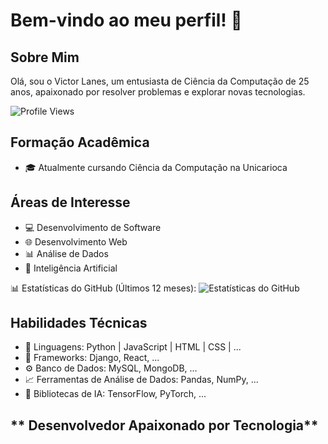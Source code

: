 # Bem-vindo ao meu perfil! 👋

## Sobre Mim

Olá, sou o Victor Lanes, um entusiasta de Ciência da Computação de 25 anos, apaixonado por resolver problemas e explorar novas tecnologias.

![Profile Views](https://komarev.com/ghpvc/?username=seu-username&color=brightgreen)

## Formação Acadêmica

- 🎓 Atualmente cursando Ciência da Computação na Unicarioca

## Áreas de Interesse

- 💻 Desenvolvimento de Software
- 🌐 Desenvolvimento Web
- 📊 Análise de Dados
- 🤖 Inteligência Artificial



📊 Estatísticas do GitHub (Últimos 12 meses):
![Estatísticas do GitHub](https://github-readme-stats.vercel.app/api?username=seu-username&show_icons=true&count_private=true)


## Habilidades Técnicas

- 🚀 Linguagens: Python | JavaScript | HTML | CSS | ...
- 🔧 Frameworks: Django, React, ...
- ⚙️ Banco de Dados: MySQL, MongoDB, ...
- 📈 Ferramentas de Análise de Dados: Pandas, NumPy, ...
- 🤖 Bibliotecas de IA: TensorFlow, PyTorch, ...

## ** Desenvolvedor Apaixonado por Tecnologia**

